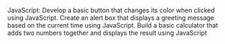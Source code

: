 JavaScript:
Develop a basic button that changes
its color when clicked using
JavaScript.
Create an alert box that displays a
greeting message based on the current
time using JavaScript.
Build a basic calculator that adds two
numbers together and displays the
result using JavaScript

